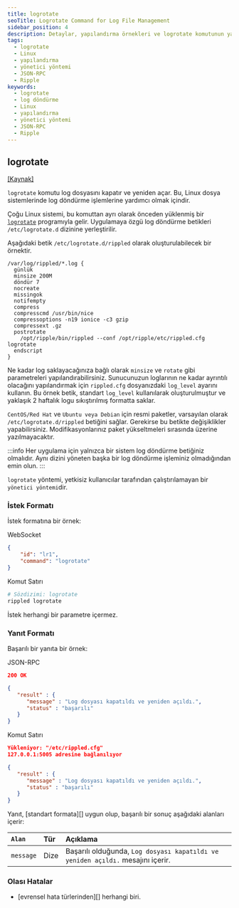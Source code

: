 ```yaml
---
title: logrotate
seoTitle: Logrotate Command for Log File Management
sidebar_position: 4
description: Detaylar, yapılandırma örnekleri ve logrotate komutunun yanıtta sunulan formatlarının incelenmesi.
tags: 
  - logrotate
  - Linux
  - yapılandırma
  - yönetici yöntemi
  - JSON-RPC
  - Ripple
keywords: 
  - logrotate
  - log döndürme
  - Linux
  - yapılandırma
  - yönetici yöntemi
  - JSON-RPC
  - Ripple
---
```


## logrotate
[[Kaynak]](https://github.com/XRPLF/rippled/blob/743bd6c9175c472814448ea889413be79dfd1c07/src/ripple/rpc/handlers/LogRotate.cpp "Kaynak")

`logrotate` komutu log dosyasını kapatır ve yeniden açar. Bu, Linux dosya sistemlerinde log döndürme işlemlerine yardımcı olmak içindir.

Çoğu Linux sistemi, bu komuttan ayrı olarak önceden yüklenmiş bir [`logrotate`](https://linux.die.net/man/8/logrotate) programıyla gelir. Uygulamaya özgü log döndürme betikleri `/etc/logrotate.d` dizinine yerleştirilir.

Aşağıdaki betik `/etc/logrotate.d/rippled` olarak oluşturulabilecek bir örnektir.

```logrotate
/var/log/rippled/*.log {
  günlük
  minsize 200M
  döndür 7
  nocreate
  missingok
  notifempty
  compress
  compresscmd /usr/bin/nice
  compressoptions -n19 ionice -c3 gzip
  compressext .gz
  postrotate
    /opt/ripple/bin/rippled --conf /opt/ripple/etc/rippled.cfg logrotate
  endscript
}
```

Ne kadar log saklayacağınıza bağlı olarak `minsize` ve `rotate` gibi parametreleri yapılandırabilirsiniz. Sunucunuzun loglarının ne kadar ayrıntılı olacağını yapılandırmak için `rippled.cfg` dosyanızdaki `log_level` ayarını kullanın. Bu örnek betik, standart `log_level` kullanılarak oluşturulmuştur ve yaklaşık 2 haftalık logu sıkıştırılmış formatta saklar.

`CentOS/Red Hat` ve `Ubuntu veya Debian` için resmi paketler, varsayılan olarak `/etc/logrotate.d/rippled` betiğini sağlar. Gerekirse bu betikte değişiklikler yapabilirsiniz. Modifikasyonlarınız paket yükseltmeleri sırasında üzerine yazılmayacaktır. 

:::info
Her uygulama için yalnızca bir sistem log döndürme betiğiniz olmalıdır. Aynı dizini yöneten başka bir log döndürme işleminiz olmadığından emin olun.
:::

`logrotate` yöntemi, yetkisiz kullanıcılar tarafından çalıştırılamayan bir `yönetici yöntemi`dir.

### İstek Formatı
İstek formatına bir örnek:



WebSocket
```json
{
    "id": "lr1",
    "command": "logrotate"
}
```


Komut Satırı
```sh
# Sözdizimi: logrotate
rippled logrotate
```




İstek herhangi bir parametre içermez.

### Yanıt Formatı

Başarılı bir yanıta bir örnek:



JSON-RPC
```json
200 OK

{
   "result" : {
      "message" : "Log dosyası kapatıldı ve yeniden açıldı.",
      "status" : "başarılı"
   }
}
```


Komut Satırı
```json
Yükleniyor: "/etc/rippled.cfg"
127.0.0.1:5005 adresine bağlanılıyor

{
   "result" : {
      "message" : "Log dosyası kapatıldı ve yeniden açıldı.",
      "status" : "başarılı"
   }
}
```




Yanıt, [standart formata][] uygun olup, başarılı bir sonuç aşağıdaki alanları içerir:

| `Alan`   | Tür   | Açıklama                                             |
|:----------|:-------|:--------------------------------------------------------|
| `message` | Dize | Başarılı olduğunda, `Log dosyası kapatıldı ve yeniden açıldı.` mesajını içerir. |

### Olası Hatalar

* [evrensel hata türlerinden][] herhangi biri.